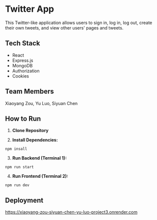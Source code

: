 # Twitter App

This Twitter-like application allows users to sign in, log in, log out, create their own tweets, and view other users' pages and tweets.

## Tech Stack

-   React
-   Express.js
-   MongoDB
-   Authorization
-   Cookies

## Team Members

Xiaoyang Zou, Yu Luo, Siyuan Chen

## How to Run

1. **Clone Repository**

2. **Install Dependencies:**

```
npm insall
```

3. **Run Backend (Terminal 1):**

```
npm run start
```

4. **Run Frontend (Terminal 2):**

```
npm run dev
```

## Deployment

https://xiaoyang-zou-siyuan-chen-yu-luo-project3.onrender.com
